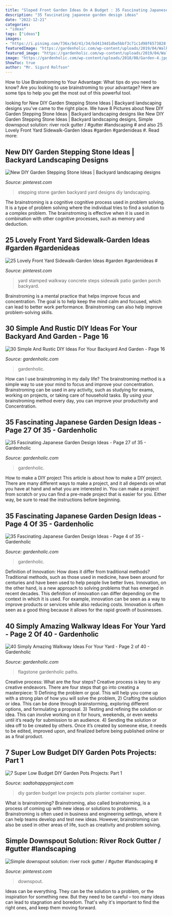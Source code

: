 ```yaml
---
title: "Sloped Front Garden Ideas On A Budget : 35 Fascinating Japanese Garden Design Ideas"
description: "35 fascinating japanese garden design ideas"
date: "2022-12-21"
categories:
- "ideas"
tags: ["ideas"]
images:
- "https://i.pinimg.com/736x/bd/41/34/bd4134d1dbe5bbf3c71c1d98f6573828.jpg"
featuredImage: "https://gardenholic.com/wp-content/uploads/2019/04/Walkway-2.jpg"
featured_image: "https://gardenholic.com/wp-content/uploads/2019/04/Walkway-2.jpg"
image: "https://gardenholic.com/wp-content/uploads/2018/08/Garden-4.jpg"
ShowToc: true
author: "Mr. Sigurd Rolfson"
---
```



How to Use Brainstroming to Your Advantage: What tips do you need to know?
Are you looking to use brainstroming to your advantage? Here are some tips to help you get the most out of this powerful tool.

	

		
looking for New DIY Garden Stepping Stone Ideas | Backyard landscaping designs you've came to the right place. We have 8 Pictures about New DIY Garden Stepping Stone Ideas | Backyard landscaping designs like New DIY Garden Stepping Stone Ideas | Backyard landscaping designs, Simple downspout solution: river rock gutter / #gutter #landscaping # and also 25 Lovely Front Yard Sidewalk-Garden Ideas #garden #gardenideas #. Read more:
		
    
## New DIY Garden Stepping Stone Ideas | Backyard Landscaping Designs

<img loading=lazy src="https://i.pinimg.com/736x/e3/9d/83/e39d834370db5c2a74c8713455238dcb.jpg" onerror="this.onerror=null;this.src='https://tse4.mm.bing.net/th?id=OIP.J3whTfMNMLaY3PfqVSLo8AHaLG&amp;pid=15.1';" alt="New DIY Garden Stepping Stone Ideas | Backyard landscaping designs">

_Source: pinterest.com_

>stepping stone garden backyard yard designs diy landscaping. 

	

The brainstroming is a cognitive cognitive process used in problem solving. It is a type of problem solving where the individual tries to find a solution to a complex problem. The brainstroming is effective when it is used in combination with other cognitive processes, such as memory and deduction.

    
## 25 Lovely Front Yard Sidewalk-Garden Ideas #garden #gardenideas #

<img loading=lazy src="https://i.pinimg.com/736x/bd/41/34/bd4134d1dbe5bbf3c71c1d98f6573828.jpg" onerror="this.onerror=null;this.src='https://tse3.mm.bing.net/th?id=OIP.r0t6-7C2K-vjSauqUL6-2QHaJ4&amp;pid=15.1';" alt="25 Lovely Front Yard Sidewalk-Garden Ideas #garden #gardenideas #">

_Source: pinterest.com_

>yard stamped walkway concrete steps sidewalk patio garden porch backyard. 

	

Brainstroming is a mental practice that helps improve focus and concentration. The goal is to help keep the mind calm and focused, which can lead to better work performance. Brainstroming can also help improve problem-solving skills.

    
## 30 Simple And Rustic DIY Ideas For Your Backyard And Garden - Page 16

<img loading=lazy src="https://gardenholic.com/wp-content/uploads/2019/08/Rustic-16.jpg" onerror="this.onerror=null;this.src='https://tse3.mm.bing.net/th?id=OIP.6TaNsPeIm9PyogyMj9df8gHaKs&amp;pid=15.1';" alt="30 Simple And Rustic DIY Ideas For Your Backyard And Garden - Page 16">

_Source: gardenholic.com_

>gardenholic. 

	

How can I use brainstroming in my daily life?
The brainstroming method is a simple way to use your mind to focus and improve your concentration. Brainstroming can be used in any activity, such as studying for exams, working on projects, or taking care of household tasks. By using your brainstroming method every day, you can improve your productivity and Concentration.

    
## 35 Fascinating Japanese Garden Design Ideas - Page 27 Of 35 - Gardenholic

<img loading=lazy src="https://gardenholic.com/wp-content/uploads/2018/08/Garden-27.jpg" onerror="this.onerror=null;this.src='https://tse1.mm.bing.net/th?id=OIP.taRBfOa1-9LnJSNcgf0CNgHaLI&amp;pid=15.1';" alt="35 Fascinating Japanese Garden Design Ideas - Page 27 of 35 - Gardenholic">

_Source: gardenholic.com_

>gardenholic. 

	

How to make a DIY project
This article is about how to make a DIY project. There are many different ways to make a project, and it all depends on what you have at hand and what you are interested in. You can make a project from scratch or you can find a pre-made project that is easier for you. Either way, be sure to read the instructions before beginning.

    
## 35 Fascinating Japanese Garden Design Ideas - Page 4 Of 35 - Gardenholic

<img loading=lazy src="https://gardenholic.com/wp-content/uploads/2018/08/Garden-4.jpg" onerror="this.onerror=null;this.src='https://tse1.mm.bing.net/th?id=OIP.CjEZ4UdQburyxmp8QlQLUQHaK5&amp;pid=15.1';" alt="35 Fascinating Japanese Garden Design Ideas - Page 4 of 35 - Gardenholic">

_Source: gardenholic.com_

>gardenholic. 

	

Definition of Innovation: How does it differ from traditional methods?
Traditional methods, such as those used in medicine, have been around for centuries and have been used to help people live better lives. Innovation, on the other hand, is a new approach to solving problems that has emerged in recent decades. This definition of innovation can differ depending on the context in which it is used. For example, innovation can be seen as a way to improve products or services while also reducing costs. Innovation is often seen as a good thing because it allows for the rapid growth of businesses.

    
## 40 Simply Amazing Walkway Ideas For Your Yard - Page 2 Of 40 - Gardenholic

<img loading=lazy src="https://gardenholic.com/wp-content/uploads/2019/04/Walkway-2.jpg" onerror="this.onerror=null;this.src='https://tse3.mm.bing.net/th?id=OIP.mRGiLt1zSwoW5ddoL3uZQwHaKe&amp;pid=15.1';" alt="40 Simply Amazing Walkway Ideas For Your Yard - Page 2 of 40 - Gardenholic">

_Source: gardenholic.com_

>flagstone gardenholic paths. 

	

Creative process: What are the four steps?
Creative process is key to any creative endeavors. There are four steps that go into creating a masterpiece: 1) Defining the problem or goal. This will help you come up with a strong plan of how you will solve the problem, 2) Crafting the solution or idea. This can be done through brainstorming, exploring different options, and formulating a proposal. 3) Testing and refining the solution or idea. This can involve working on it for hours, weekends, or even weeks until it’s ready for submission to an audience. 4) Sending the solution or idea off to be created by others. Once it’s created by someone else, it needs to be edited, improved upon, and finalized before being published online or as a final product.

    
## 7 Super Low Budget DIY Garden Pots Projects: Part 1

<img loading=lazy src="https://sadtohappyproject.com/wp-content/uploads/2015/05/Low-Budget-DIY-Garden-Pots-and-Containers5.jpg" onerror="this.onerror=null;this.src='https://tse1.mm.bing.net/th?id=OIP.iRvLQGcXOpU-6g2FAi7K-QHaOx&amp;pid=15.1';" alt="7 Super Low Budget DIY Garden Pots Projects: Part 1">

_Source: sadtohappyproject.com_

>diy garden budget low projects pots planter container super. 

	

What is brainstroming?
Brainstroming, also called brainstorming, is a process of coming up with new ideas or solutions to problems. Brainstroming is often used in business and engineering settings, where it can help teams develop and test new ideas. However, brainstroming can also be used in other areas of life, such as creativity and problem solving.

    
## Simple Downspout Solution: River Rock Gutter / #gutter #landscaping #

<img loading=lazy src="https://i.pinimg.com/736x/06/b5/64/06b5640e2445b926ffe72e492510e694.jpg" onerror="this.onerror=null;this.src='https://tse3.mm.bing.net/th?id=OIP.I6eSO-AZO3fWVDy4KraUewAAAA&amp;pid=15.1';" alt="Simple downspout solution: river rock gutter / #gutter #landscaping #">

_Source: pinterest.com_

>downspout. 

	

Ideas can be everything. They can be the solution to a problem, or the inspiration for something new. But they need to be careful – too many ideas can lead to stagnation and boredom. That's why it's important to find the right ones, and keep them moving forward.

